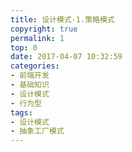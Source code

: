 ```yaml
---
title: 设计模式-1.策略模式
copyright: true
permalink: 1
top: 0
date: 2017-04-07 10:32:59
categories:
- 前端开发
- 基础知识
- 设计模式
- 行为型
tags:
- 设计模式
- 抽象工厂模式
---
```

